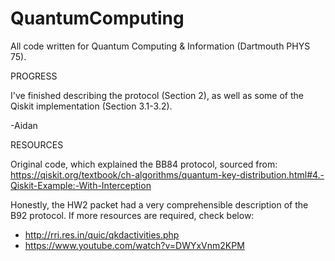 # QuantumComputing
All code written for Quantum Computing &amp; Information (Dartmouth PHYS 75).


PROGRESS

I've finished describing the protocol (Section 2), as well as some of the Qiskit implementation (Section 3.1-3.2).

-Aidan


RESOURCES

Original code, which explained the BB84 protocol, sourced from:
https://qiskit.org/textbook/ch-algorithms/quantum-key-distribution.html#4.-Qiskit-Example:-With-Interception

Honestly, the HW2 packet had a very comprehensible description of the B92 protocol. If more resources are required, check below:
- http://rri.res.in/quic/qkdactivities.php
- https://www.youtube.com/watch?v=DWYxVnm2KPM